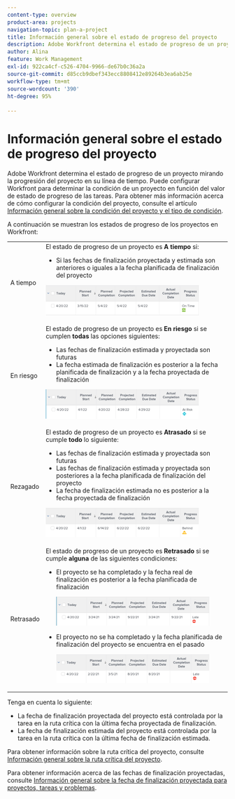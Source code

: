 ```yaml
---
content-type: overview
product-area: projects
navigation-topic: plan-a-project
title: Información general sobre el estado de progreso del proyecto
description: Adobe Workfront determina el estado de progreso de un proyecto mirando la progresión del proyecto en su línea de tiempo. Puede configurar Workfront para determinar la condición de un proyecto en función del valor de estado de progreso de las tareas. Obtenga más información acerca del estado del progreso del proyecto en este artículo.
author: Alina
feature: Work Management
exl-id: 922ca4cf-c526-4704-9966-de67b0c36a2a
source-git-commit: d85ccb9dbef343ecc8808412e89264b3ea6ab25e
workflow-type: tm+mt
source-wordcount: '390'
ht-degree: 95%

---
```


# Información general sobre el estado de progreso del proyecto

<!--Audited: 12/2023-->

Adobe Workfront determina el estado de progreso de un proyecto mirando la progresión del proyecto en su línea de tiempo. Puede configurar Workfront para determinar la condición de un proyecto en función del valor de estado de progreso de las tareas. Para obtener más información acerca de cómo configurar la condición del proyecto, consulte el artículo [Información general sobre la condición del proyecto y el tipo de condición](../../../manage-work/projects/manage-projects/project-condition-and-condition-type.md).

A continuación se muestran los estados de progreso de los proyectos en Workfront:

<table style="table-layout:auto"> 
 <col> 
 <col> 
 <tbody> 
  <tr> 
   <td>A tiempo</td> 
   <td> El estado de progreso de un proyecto es <strong>A tiempo</strong> si:<ul><li>Si las fechas de finalización proyectada y estimada son anteriores o iguales a la fecha planificada de finalización del proyecto</li></ul> <p> <img src="assets/project-on-time-progress-status-350x69.png" style="width: 350;height: 69;"> </p> </td> 
  </tr> 
  <tr> 
   <td>En riesgo</td> 
   <td> El estado de progreso de un proyecto es <strong>En riesgo</strong> si se cumplen <strong>todas</strong> las opciones siguientes:<ul><li>Las fechas de finalización estimada y proyectada son futuras</li><li> La fecha estimada de finalización es posterior a la fecha planificada de finalización y a la fecha proyectada de finalización </li></ul><p> <img src="assets/project-at-risk-progress-status-350x67.png" style="width: 350;height: 67;"> </p> </td> 
  </tr> 
  <tr> 
   <td>Rezagado</td> 
   <td> El estado de progreso de un proyecto es <strong>Atrasado</strong> si se cumple <strong>todo</strong> lo siguiente:<ul><li>Las fechas de finalización estimada y proyectada son futuras</li><li> Las fechas de finalización estimada y proyectada son posteriores a la fecha planificada de finalización del proyecto</li><li> La fecha de finalización estimada no es posterior a la fecha proyectada de finalización</li></ul> <p> <img src="assets/project-behind-progress-status-350x67.png" style="width: 350;height: 67;"> </p> </td> 
  </tr> 
  <tr> 
   <td>Retrasado</td> 
   <td> 
     El estado de progreso de un proyecto es <strong>Retrasado</strong> si se cumple <strong>alguna</strong> de las siguientes condiciones:<ul><li>El proyecto se ha completado y la fecha real de finalización es posterior a la fecha planificada de finalización <p> <img src="assets/project-late-progress-status-350x66.png" style="width: 350;height: 66;"> </p> </li> 
     <li> <p>El proyecto no se ha completado y la fecha planificada de finalización del proyecto se encuentra en el pasado <p> <img src="assets/project-late-progress-status-incomplete-status-350x66.png" style="width: 350;height: 66;"> </p> </li> 
    </ul> </td> 
  </tr> 
 </tbody> 
</table>

Tenga en cuenta lo siguiente:

* La fecha de finalización proyectada del proyecto está controlada por la tarea en la ruta crítica con la última fecha proyectada de finalización.
* La fecha de finalización estimada del proyecto está controlada por la tarea en la ruta crítica con la última fecha de finalización estimada.

Para obtener información sobre la ruta crítica del proyecto, consulte [Información general sobre la ruta crítica del proyecto](../../../manage-work/tasks/manage-tasks/critical-path.md).

Para obtener información acerca de las fechas de finalización proyectadas, consulte [Información general sobre la fecha de finalización proyectada para proyectos, tareas y problemas](../../../manage-work/projects/planning-a-project/project-projected-completion-date.md).
